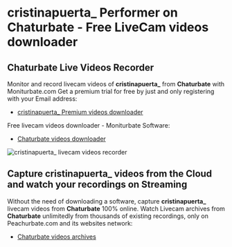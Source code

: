 # cristinapuerta_ Performer on Chaturbate - Free LiveCam videos downloader

## Chaturbate Live Videos Recorder

Monitor and record livecam videos of **cristinapuerta_** from **Chaturbate** with Moniturbate.com
Get a premium trial for free by just and only registering with your Email address:
* [cristinapuerta_ Premium videos downloader](https://moniturbate.com/request-demo-licence-key.html)

Free livecam videos downloader - Moniturbate Software:
* [Chaturbate videos downloader](https://moniturbate.com/moniturbate-download-software.html)

![cristinapuerta_ livecam videos recorder](https://peachurnet.com/templates/moniturbate-software.png)


## Capture cristinapuerta_ videos from the Cloud and watch your recordings on Streaming

Without the need of downloading a software, capture **cristinapuerta_** livecam videos from **Chaturbate** 100% online.
Watch Livecam archives from **Chaturbate** unlimitedly from thousands of existing recordings, only on Peachurbate.com and its websites network:
* [Chaturbate videos archives](https://peachurnet.com/)